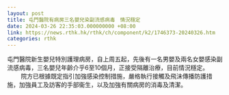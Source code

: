 ```yaml
---
layout: post
title: 屯門醫院有病房三名嬰兒染副流感病毒　情況穩定
date: 2024-03-26 22:35:03.000000000 +08:00
link: https://news.rthk.hk/rthk/ch/component/k2/1746373-20240326.htm
categories: rthk
---
```


屯門醫院新生嬰兒特別護理病房，自上周五起，先後有一名男嬰及兩名女嬰感染副流感病毒，三名嬰兒年齡介乎6至10個月，正接受隔離治療，目前情況穩定。
　　 
院方已根據既定指引加強感染控制措施，嚴格執行接觸及飛沬傳播防護措施，加強員工及訪客的手部衞生，以及加強有關病房的消毒及清潔。
